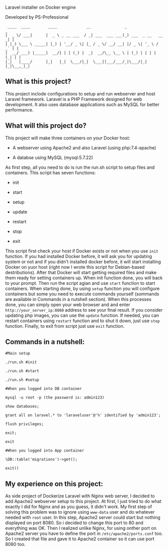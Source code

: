 Laravel installer on Docker engine

Developed by PS-Professional

     ____  ____        ____             __               _                   _ 
    |  _ \/ ___|      |  _ \ _ __ ___  / _| ___  ___ ___(_) ___  _ __   __ _| |
    | |_) \___ \ _____| |_) | '__/ _ \| |_ / _ \/ __/ __| |/ _ \| '_ \ / _` | |
    |  __/ ___) |_____|  __/| | | (_) |  _|  __/\__ \__ \ | (_) | | | | (_| | |
    |_|   |____/      |_|   |_|  \___/|_|  \___||___/___/_|\___/|_| |_|\__,_|_|


## What is this project?

This project inclode configurations to setup and run webserver and host Laravel framework. Laravel is a PHP Framework designed for web development. It also uses database applications such as MySQL for better performance.

## What will this project do?


This project will make three containers on your Docker host:


* A webserver using Apache2 and also Laravel (using php:7.4-apache)

* A databse using MySQL (mysql:5.7.22)


As first step, all you need to do is run the run.sh script to setup files and containers. This script has seven functions:
* init 

* start

* setup

* update

* restart

* stop

* exit

This script first check your host if Docker exists or not when you use `init` function. If you had installed Docker before, it will ask you for updating system or not and if you didn't installed docker before, it will start installing Docker on yuor host (right now I wrote this script for Debian-based destributions). After that Docker will start getting required files and make them ready for setting containers up. When init function done, you will back to your prompt. Then run the script agian and use `start` function to start containers. When starting done, by using `setup` function you will configure containers but some you need to execute commands yourself (sommands are available in Commands in a nutshell section). When this processes done, you can simply open your web browser and and enter `http://your_server_ip:8080` address to see your final result. If you consider updating php images, you can use the `update` function. If needed, you can restart containers using `restart` function and to shut it down, just use `stop` function. Finally, to exit from script just use `exit` function.

## Commands in a nutshell:

~~~
#Main setup

./run.sh #init

./run.sh #start

./run.sh #setup

#When you logged into DB container

mysql -u root -p (the password is: admin123)

show databases;

grant all on laravel.* to 'laraveluser'@'%' identified by 'admin123';

flush privileges;

exit;

exit

#When you logged into App container

\DB::table('migrations')->get();

exit()
~~~

## My experience on this project:


As side project of Dockerize Laravel with Nginx web server, I decided to add Apache2 webserver setup to this project. At first, I just tried to do what exactly I did for Nginx and as you guess, it didn't work. My first step of solving this problem was to ignore using `www-data` user and do whatever needed with `root` user. In this step, Apache2 server could start but nothing displayed on port 8080. So i decided to change this port to 80 and everything was OK. Then I realized unlike Nginx, for using onther port on Apache2 server you have to define the port in `/etc/apache2/ports.conf` too. So I created that file and gave it to Apache2 container so it can use port 8080 too.